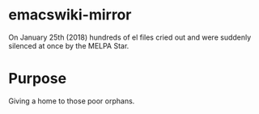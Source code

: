 # emacswiki-mirror

On January 25th (2018) hundreds of el files cried out and were suddenly
silenced at once by the MELPA Star.

# Purpose

Giving a home to those poor orphans.
